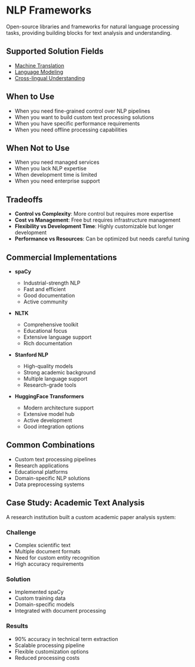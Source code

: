 # NLP Frameworks

Open-source libraries and frameworks for natural language processing tasks, providing building blocks for text analysis and understanding.


## Supported Solution Fields

- [Machine Translation](../solutions/machine-translation)
- [Language Modeling](../solutions/language-modeling)
- [Cross-lingual Understanding](../solutions/cross-lingual-understanding)

## When to Use

- When you need fine-grained control over NLP pipelines
- When you want to build custom text processing solutions
- When you have specific performance requirements
- When you need offline processing capabilities

## When Not to Use

- When you need managed services
- When you lack NLP expertise
- When development time is limited
- When you need enterprise support

## Tradeoffs

- **Control vs Complexity**: More control but requires more expertise
- **Cost vs Management**: Free but requires infrastructure management
- **Flexibility vs Development Time**: Highly customizable but longer development
- **Performance vs Resources**: Can be optimized but needs careful tuning

## Commercial Implementations

- **spaCy**
  - Industrial-strength NLP
  - Fast and efficient
  - Good documentation
  - Active community

- **NLTK**
  - Comprehensive toolkit
  - Educational focus
  - Extensive language support
  - Rich documentation

- **Stanford NLP**
  - High-quality models
  - Strong academic background
  - Multiple language support
  - Research-grade tools

- **HuggingFace Transformers**
  - Modern architecture support
  - Extensive model hub
  - Active development
  - Good integration options

## Common Combinations

- Custom text processing pipelines
- Research applications
- Educational platforms
- Domain-specific NLP solutions
- Data preprocessing systems

## Case Study: Academic Text Analysis

A research institution built a custom academic paper analysis system:

### Challenge
- Complex scientific text
- Multiple document formats
- Need for custom entity recognition
- High accuracy requirements

### Solution
- Implemented spaCy
- Custom training data
- Domain-specific models
- Integrated with document processing

### Results
- 90% accuracy in technical term extraction
- Scalable processing pipeline
- Flexible customization options
- Reduced processing costs 